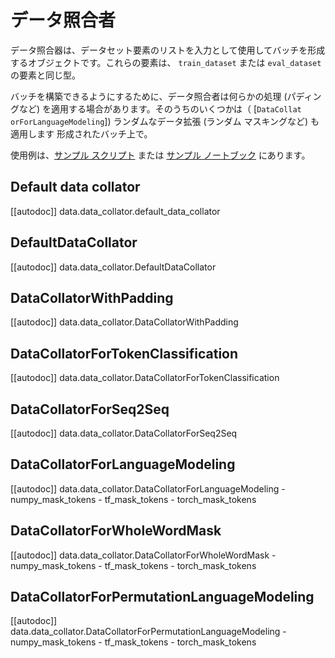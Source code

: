 <!--Copyright 2020 The HuggingFace Team. All rights reserved.

Licensed under the Apache License, Version 2.0 (the "License"); you may not use this file except in compliance with
the License. You may obtain a copy of the License at

http://www.apache.org/licenses/LICENSE-2.0

Unless required by applicable law or agreed to in writing, software distributed under the License is distributed on
an "AS IS" BASIS, WITHOUT WARRANTIES OR CONDITIONS OF ANY KIND, either express or implied. See the License for the
specific language governing permissions and limitations under the License.

⚠️ Note that this file is in Markdown but contain specific syntax for our doc-builder (similar to MDX) that may not be
rendered properly in your Markdown viewer.

-->

# データ照合者

データ照合器は、データセット要素のリストを入力として使用してバッチを形成するオブジェクトです。これらの要素は、
`train_dataset` または `eval_dataset` の要素と同じ型。

バッチを構築できるようにするために、データ照合者は何らかの処理 (パディングなど) を適用する場合があります。そのうちのいくつかは（
[`DataCollat​​orForLanguageModeling`]) ランダムなデータ拡張 (ランダム マスキングなど) も適用します
形成されたバッチ上で。

使用例は、[サンプル スクリプト](../examples) または [サンプル ノートブック](../notebooks) にあります。

## Default data collator

[[autodoc]] data.data_collator.default_data_collator

## DefaultDataCollator

[[autodoc]] data.data_collator.DefaultDataCollator

## DataCollatorWithPadding

[[autodoc]] data.data_collator.DataCollatorWithPadding

## DataCollatorForTokenClassification

[[autodoc]] data.data_collator.DataCollatorForTokenClassification

## DataCollatorForSeq2Seq

[[autodoc]] data.data_collator.DataCollatorForSeq2Seq

## DataCollatorForLanguageModeling

[[autodoc]] data.data_collator.DataCollatorForLanguageModeling
    - numpy_mask_tokens
    - tf_mask_tokens
    - torch_mask_tokens

## DataCollatorForWholeWordMask

[[autodoc]] data.data_collator.DataCollatorForWholeWordMask
    - numpy_mask_tokens
    - tf_mask_tokens
    - torch_mask_tokens

## DataCollatorForPermutationLanguageModeling

[[autodoc]] data.data_collator.DataCollatorForPermutationLanguageModeling
    - numpy_mask_tokens
    - tf_mask_tokens
    - torch_mask_tokens
